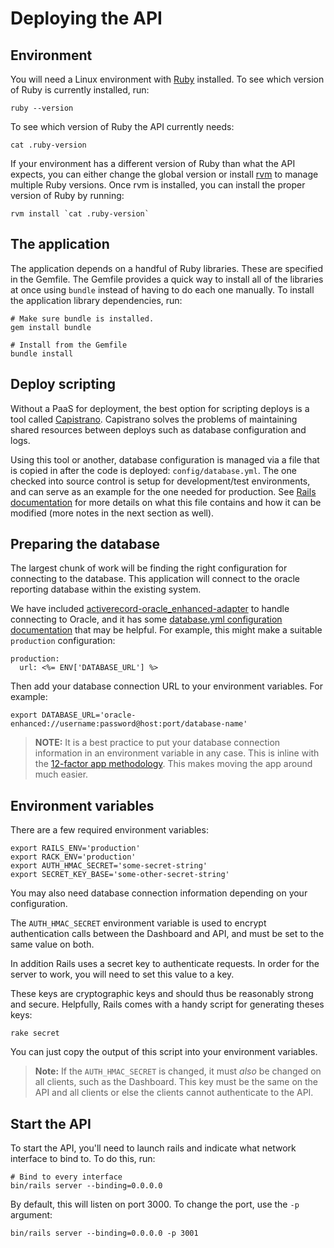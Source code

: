 # Deploying the API

## Environment

You will need a Linux environment with [Ruby](https://www.ruby-lang.org/en/) installed.  To see which version of Ruby is currently installed, run:

```
ruby --version
```

To see which version of Ruby the API currently needs:

```
cat .ruby-version
```

If your environment has a different version of Ruby than what the API expects, you can either change the global version or install [rvm](http://rvm.io/) to manage multiple Ruby versions.  Once rvm is installed, you can install the proper version of Ruby by running:

```
rvm install `cat .ruby-version`
```

## The application

The application depends on a handful of Ruby libraries.  These are specified in the Gemfile.  The Gemfile provides a quick way to install all of the libraries at once using `bundle` instead of having to do each one manually.  To install the application library dependencies, run:

```
# Make sure bundle is installed.
gem install bundle

# Install from the Gemfile
bundle install
```

## Deploy scripting

Without a PaaS for deployment, the best option for scripting deploys is a tool called [Capistrano](http://capistranorb.com/). Capistrano solves the problems of maintaining shared resources between deploys such as database configuration and logs.

Using this tool or another, database configuration is managed via a file that is copied in after the code is deployed: `config/database.yml`. The one checked into source control is setup for development/test environments, and can serve as an example for the one needed for production. See [Rails documentation](http://edgeguides.rubyonrails.org/configuring.html#configuring-a-database) for more details on what this file contains and how it can be modified (more notes in the next section as well).

## Preparing the database

The largest chunk of work will be finding the right configuration for connecting to the database. This application will connect to the oracle reporting database within the existing system.

We have included [activerecord-oracle_enhanced-adapter](https://github.com/rsim/oracle-enhanced) to handle connecting to Oracle, and it has some [database.yml configuration documentation](https://github.com/rsim/oracle-enhanced#database-connection) that may be helpful.  For example, this might make a suitable `production` configuration:

```
production:
  url: <%= ENV['DATABASE_URL'] %>
```

Then add your database connection URL to your environment variables.  For example:

```
export DATABASE_URL='oracle-enhanced://username:password@host:port/database-name'
```

> **NOTE:** It is a best practice to put your database connection information in an environment variable in any case.  This is inline with the [12-factor app methodology](https://12factor.net/config).  This makes moving the app around much easier.

## Environment variables

There are a few required environment variables:

```
export RAILS_ENV='production'
export RACK_ENV='production'
export AUTH_HMAC_SECRET='some-secret-string'
export SECRET_KEY_BASE='some-other-secret-string'
```

You may also need database connection information depending on your configuration.

The `AUTH_HMAC_SECRET` environment variable is used to encrypt authentication calls between the Dashboard and API, and must be set to the same value on both.

In addition Rails uses a secret key to authenticate requests. In order
for the server to work, you will need to set this value to a key.

These keys are cryptographic keys and should thus be reasonably strong and secure.  Helpfully, Rails comes with a handy script for generating theses keys:

```
rake secret
```

You can just copy the output of this script into your environment variables.

>**Note:** If the `AUTH_HMAC_SECRET` is changed, it must *also* be changed on all clients, such as the Dashboard.  This key must be the same on the API and all clients or else the clients cannot authenticate to the API.

## Start the API

To start the API, you'll need to launch rails and indicate what network interface to bind to.  To do this, run:

```
# Bind to every interface
bin/rails server --binding=0.0.0.0
```

By default, this will listen on port 3000.  To change the port, use the `-p` argument:

```
bin/rails server --binding=0.0.0.0 -p 3001
```
